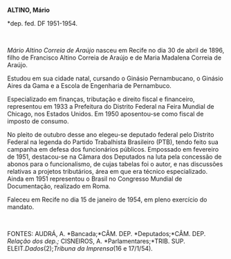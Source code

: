 **ALTINO, Mário**

\*dep. fed. DF 1951-1954.

 

*Mário Altino Correia de Araújo* nasceu em Recife no dia 30 de abril de
1896, filho de Francisco Altino Correia de Araújo e de Maria Madalena
Correia de Araújo.

Estudou em sua cidade natal, cursando o Ginásio Pernambucano, o Ginásio
Aires da Gama e a Escola de Engenharia de Pernambuco.

Especializado em finanças, tributação e direito fiscal e financeiro,
representou em 1933 a Prefeitura do Distrito Federal na Feira Mundial de
Chicago, nos Estados Unidos. Em 1950 aposentou-se como fiscal de imposto
de consumo.

No pleito de outubro desse ano elegeu-se deputado federal pelo Distrito
Federal na legenda do Partido Trabalhista Brasileiro (PTB), tendo feito
sua campanha em defesa dos funcionários públicos. Empossado em fevereiro
de 1951, destacou-se na Câmara dos Deputados na luta pela concessão de
abonos para o funcionalismo, de cujas tabelas foi o autor, e nas
discussões relativas a projetos tributários, área em que era técnico
especializado. Ainda em 1951 representou o Brasil no Congresso Mundial
de Documentação, realizado em Roma.

Faleceu em Recife no dia 15 de janeiro de 1954, em pleno exercício do
mandato.

 

FONTES: AUDRÁ, A. *Bancada;*CÂM. DEP. *Deputados;*CÂM. DEP. *Relação
dos* *dep.;* CISNEIROS, A. *Parlamentares;*TRIB. SUP.
ELEIT.*Dados*(2);*Tribuna da* *Imprensa*(16 e 17/1/54).

 
